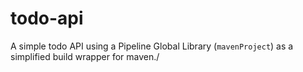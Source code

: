 todo-api
========
A simple todo API using a Pipeline Global Library (`mavenProject`) as a simplified build wrapper for maven./
